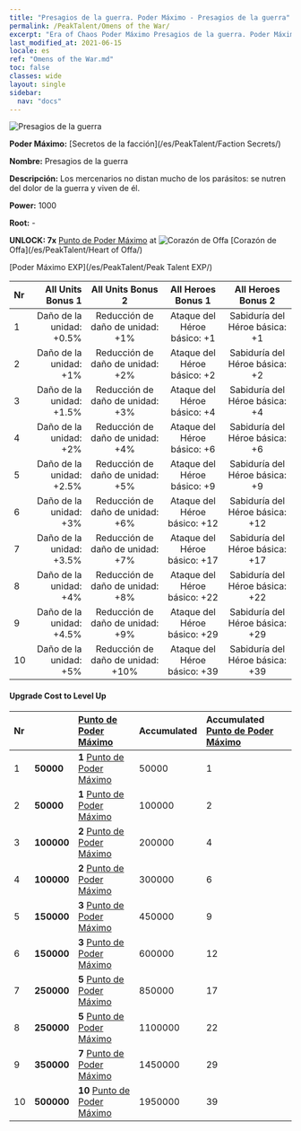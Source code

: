 ```yaml
---
title: "Presagios de la guerra. Poder Máximo - Presagios de la guerra"
permalink: /PeakTalent/Omens of the War/
excerpt: "Era of Chaos Poder Máximo Presagios de la guerra. Poder Máximo Presagios de la guerra. Presagios de la guerra"
last_modified_at: 2021-06-15
locale: es
ref: "Omens of the War.md"
toc: false
classes: wide
layout: single
sidebar:
  nav: "docs"
---
```


  ![Presagios de la guerra](/images/pt/talent_3012.png)

  **Poder Máximo:** [Secretos de la facción](/es/PeakTalent/Faction Secrets/)

  **Nombre:** Presagios de la guerra

  **Descripción:** Los mercenarios no distan mucho de los parásitos: se nutren del dolor de la guerra y viven de él.

  **Power:** 1000

  **Root:** -

  **UNLOCK: 7x** [Punto de Poder Máximo](/ItemsES/con_934/) at ![Corazón de Offa](/images/pt/talent_3008.png) [Corazón de Offa](/es/PeakTalent/Heart of Offa/)

  [Poder Máximo EXP](/es/PeakTalent/Peak Talent EXP/)

  | Nr | All Units Bonus 1 | All Units Bonus 2 | All Heroes Bonus 1 | All Heroes Bonus 2 |
  |:---|--------------:|:-------------:|:-------------:|:-------------:|
  | 1 | Daño de la unidad: +0.5% | Reducción de daño de unidad: +1% | Ataque del Héroe básico: +1 | Sabiduría del Héroe básica: +1 |
  | 2 | Daño de la unidad: +1% | Reducción de daño de unidad: +2% | Ataque del Héroe básico: +2 | Sabiduría del Héroe básica: +2 |
  | 3 | Daño de la unidad: +1.5% | Reducción de daño de unidad: +3% | Ataque del Héroe básico: +4 | Sabiduría del Héroe básica: +4 |
  | 4 | Daño de la unidad: +2% | Reducción de daño de unidad: +4% | Ataque del Héroe básico: +6 | Sabiduría del Héroe básica: +6 |
  | 5 | Daño de la unidad: +2.5% | Reducción de daño de unidad: +5% | Ataque del Héroe básico: +9 | Sabiduría del Héroe básica: +9 |
  | 6 | Daño de la unidad: +3% | Reducción de daño de unidad: +6% | Ataque del Héroe básico: +12 | Sabiduría del Héroe básica: +12 |
  | 7 | Daño de la unidad: +3.5% | Reducción de daño de unidad: +7% | Ataque del Héroe básico: +17 | Sabiduría del Héroe básica: +17 |
  | 8 | Daño de la unidad: +4% | Reducción de daño de unidad: +8% | Ataque del Héroe básico: +22 | Sabiduría del Héroe básica: +22 |
  | 9 | Daño de la unidad: +4.5% | Reducción de daño de unidad: +9% | Ataque del Héroe básico: +29 | Sabiduría del Héroe básica: +29 |
  | 10 | Daño de la unidad: +5% | Reducción de daño de unidad: +10% | Ataque del Héroe básico: +39 | Sabiduría del Héroe básica: +39 |


#### Upgrade Cost to Level Up

  | Nr | <i class="fas fa-coins"/> | [Punto de Poder Máximo](/ItemsES/con_934/) | Accumulated <i class="fas fa-coins"/> | Accumulated [Punto de Poder Máximo](/ItemsES/con_934/) |
  |:---|:--------------|:-------------|:-------------|:-------------|
  | 1 | **50000** | **1** [Punto de Poder Máximo](/ItemsES/con_934/) | 50000 | 1 |
  | 2 | **50000** | **1** [Punto de Poder Máximo](/ItemsES/con_934/) | 100000 | 2 |
  | 3 | **100000** | **2** [Punto de Poder Máximo](/ItemsES/con_934/) | 200000 | 4 |
  | 4 | **100000** | **2** [Punto de Poder Máximo](/ItemsES/con_934/) | 300000 | 6 |
  | 5 | **150000** | **3** [Punto de Poder Máximo](/ItemsES/con_934/) | 450000 | 9 |
  | 6 | **150000** | **3** [Punto de Poder Máximo](/ItemsES/con_934/) | 600000 | 12 |
  | 7 | **250000** | **5** [Punto de Poder Máximo](/ItemsES/con_934/) | 850000 | 17 |
  | 8 | **250000** | **5** [Punto de Poder Máximo](/ItemsES/con_934/) | 1100000 | 22 |
  | 9 | **350000** | **7** [Punto de Poder Máximo](/ItemsES/con_934/) | 1450000 | 29 |
  | 10 | **500000** | **10** [Punto de Poder Máximo](/ItemsES/con_934/) | 1950000 | 39 |
